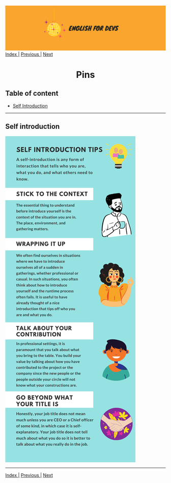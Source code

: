 ![portada](/assets/english_devs.png)
[Index |](/readme.md) [Previous |](files/introductions.md) [Next](files/resources.md)

<h1 align= "center">
    Pins
</h1>

## Table of content


- [Self Introduction](#pin)

---

## Self introduction

![image pin self introduction](/assets/self_introduction.png)

---

[Index |](/readme.md) [Previous |](files/introductions.md) [Next](files/resources.md)

